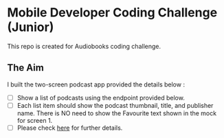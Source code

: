 # Mobile Developer Coding Challenge (Junior)

This repo is created for Audiobooks coding challenge. 

## The Aim

I built the two-screen podcast app provided the details below : 

- [ ] Show a list of podcasts using the endpoint provided below.
- [ ] Each list item should show the podcast thumbnail, title, and publisher name. There is NO need to show the Favourite text shown in the mock for screen 1.
- [ ] Please check [here](https://github.com/Audiobooks/mobile-challenge-junior?tab=readme-ov-file) for further details.